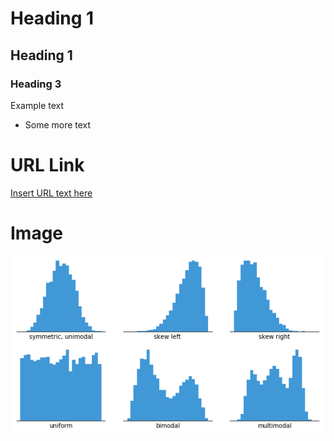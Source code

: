 # Heading 1

## Heading 1

### Heading 3
Example text
  - Some more text

# URL Link

[Insert URL text here](https://www.bpp.com/)


# Image

![Insert Image titel here](assets/img/histogram-example-2.png)




